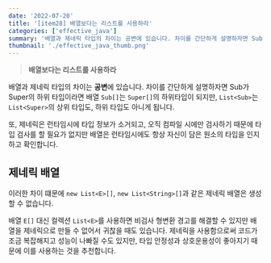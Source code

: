 ```yaml
---
date: '2022-07-20'
title: '[item28] 배열보다는 리스트를 사용하라'
categories: ['effective_java']
summary: '배열과 제네릭 타입의 차이는 공변에 있습니다. 차이를 간단하게 설명하자면 Sub가 Super의 하위 타입이라면 배열 Sub[]는 Super[]의 하위타입이 되지만, `List<Sub>`는  `List<Super>`의 상위 타입도, 하위 타입도 아니게 됩니다.'
thumbnail: './effective_java_thumb.png'
---
```


> **배열보다는 리스트를 사용하라**

배열과 제네릭 타입의 차이는 **공변**에 있습니다. 차이를 간단하게 설명하자면 Sub가 Super의 하위 타입이라면 배열 `Sub[]`는 `Super[]`의 하위타입이 되지만, `List<Sub>`는  `List<Super>`의 상위 타입도, 하위 타입도 아니게 됩니다.

또, 제네릭은 런타임시에 타입 정보가 소거되고, 오직 컴파일 시에만 검사하기 때문에 타입 검사를 할 필요가 없지만 배열은 런타임시에도 항상 자신이 담은 원소의 타입을 인지하고 확인합니다.

## 제네릭 배열
이러한 차이 떄문에 `new List<E>[]`, `new List<String>[]`과 같은 제네릭 배열은 생성할 수 없습니다. 

배열 `E[]` 대신 컬렉션 `List<E>`를 사용하면 비검사 형변환 경고를 해결할 수 있지만 배열을 제네릭으로 만들 수 없어서 귀찮을 때도 있습니다. 제네릭을 사용함으로써 코드가 조금 복잡해지고 성능이 나빠질 수도 있지만, 타입 안정성과 상호운용성이 좋아지기 때문에 이를 사용하는 것을 추천합니다.